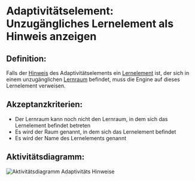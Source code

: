 # Adaptivitätselement: Unzugängliches Lernelement als Hinweis anzeigen


## Definition:

Falls der [Hinweis](Adaptivitätshinweis-GE.md) des Adaptivitätselements ein [Lernelement](Lernelement-GE.md) ist, der sich in einem unzugänglichen [Lernraum](Lernraum-GE.md) befindet,
muss die Engine auf dieses Lernelement verweisen.

## Akzeptanzkriterien:

- Der Lernraum kann noch nicht den Lernraum, in dem sich das Lernelement befindet betreten
- Es wird der Raum genannt, in dem sich das Lernelement befindet
- Es wird der Name des Lernelements genannt

## Aktivitätsdiagramm:

![Aktivitätsdiagramm Adaptivitäts Hinweise](imageEngineHinweiseAktivitätsdiagramm.png)
